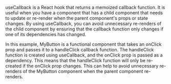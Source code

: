 useCallback is a React hook that returns a memoized callback function. It is useful when you have a component that has a child component that needs to update or re-render when the parent component's props or state changes. By using useCallback, you can avoid unnecessary re-renders of the child component by ensuring that the callback function only changes if one of its dependencies has changed.

In this example, MyButton is a functional component that takes an onClick prop and passes it to a handleClick callback function. The handleClick function is created using useCallback, and the onClick prop is passed as a dependency. This means that the handleClick function will only be re-created if the onClick prop changes. This can help to avoid unnecessary re-renders of the MyButton component when the parent component re-renders.
